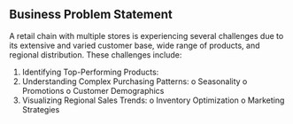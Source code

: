 ## Business Problem Statement
A retail chain with multiple stores is experiencing several challenges due to its extensive and varied customer base, wide range of products, and regional distribution. These challenges include:
1.	Identifying Top-Performing Products:
2.	Understanding Complex Purchasing Patterns:
o	Seasonality
o	Promotions
o	Customer Demographics
3.	Visualizing Regional Sales Trends:
o	Inventory Optimization
o	Marketing Strategies

